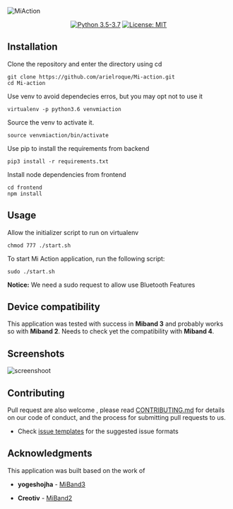 ![MiAction](https://user-images.githubusercontent.com/17733053/75099039-cc0e4300-559b-11ea-9e00-1ccb22325e7a.png)

<p align="center">
    <a href="https://www.python.org/downloads/">
        <img src="https://img.shields.io/badge/python-3.5%20%7C%203.6%20%7C%203.7-blue"
            alt="Python 3.5-3.7"/></a>
    <a href="https://opensource.org/licenses/MIT">
        <img src="https://img.shields.io/badge/License-MIT-yellow.svg"
            alt="License: MIT"/></a>
   
</p>

## Installation

Clone  the repository and enter the directory using cd
```
git clone https://github.com/arielroque/Mi-action.git
cd Mi-action
```

Use venv to avoid dependecies erros, but you may opt not to use it
```
virtualenv -p python3.6 venvmiaction
```

Source the venv to activate it.
```
source venvmiaction/bin/activate
```
Use pip to install the requirements from backend
```
pip3 install -r requirements.txt

```
Install node dependencies from frontend
```
cd frontend
npm install
```
## Usage

Allow the initializer script to run on virtualenv
```
chmod 777 ./start.sh
```

To start Mi Action application, run the following script:
```
sudo ./start.sh
```
**Notice:** We need a sudo request to allow use Bluetooth Features

## Device compatibility
This application was tested with success in **Miband 3** and probably works so with **Miband 2**. Needs  to check yet the compatibility with **Miband 4**.

## Screenshots
![screenshoot](https://user-images.githubusercontent.com/17733053/76117785-3cb95480-5fcb-11ea-8388-917ba6dbcad4.png)

## Contributing

Pull request are also welcome , please read  [CONTRIBUTING.md](https://github.com/arielroque/Mi-action/blob/developer/CONTRIBUTING.md)  for details on our code of conduct, and the process for submitting pull requests to us.
    
-   Check  [issue templates](https://github.com/arielroque/Mi-action/issues)  for the suggested issue formats

## Acknowledgments
This application was built based on the work of

- **yogeshojha** - [MiBand3](https://github.com/yogeshojha/MiBand3)

- **Creotiv** - [MiBand2](https://github.com/creotiv/MiBand2)

